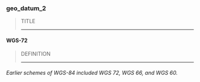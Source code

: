 ### geo_datum_2



> TITLE
> 
> ------

#### WGS-72



> DEFINITION
> 
> ------

###### Earlier schemes of WGS-84 included WGS 72, WGS 66, and WGS 60.